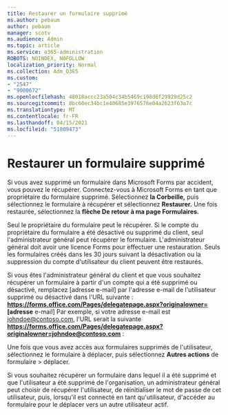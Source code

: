 ```yaml
---
title: Restaurer un formulaire supprimé
ms.author: pebaum
author: pebaum
manager: scotv
ms.audience: Admin
ms.topic: article
ms.service: o365-administration
ROBOTS: NOINDEX, NOFOLLOW
localization_priority: Normal
ms.collection: Adm_O365
ms.custom:
- "2547"
- "9000672"
ms.openlocfilehash: 48018accc23a504c34b5469c198d6f29929d25c2
ms.sourcegitcommit: 8bc60ec34bc1e40685e3976576e04a2623f63a7c
ms.translationtype: MT
ms.contentlocale: fr-FR
ms.lasthandoff: 04/15/2021
ms.locfileid: "51809473"
---
```

# <a name="restore-a-deleted-form"></a>Restaurer un formulaire supprimé

Si vous avez supprimé un formulaire dans Microsoft Forms par accident, vous pouvez le récupérer. Connectez-vous à Microsoft Forms en tant que propriétaire du formulaire supprimé. Sélectionnez **la Corbeille,** puis sélectionnez le formulaire à récupérer et sélectionnez **Restaurer.** Une fois restaurée, sélectionnez la **flèche De retour à ma page Formulaires.**

Seul le propriétaire du formulaire peut le récupérer. Si le compte du propriétaire du formulaire a été désactivé ou supprimé du client, seul l'administrateur général peut récupérer le formulaire. L'administrateur général doit avoir une licence Forms pour effectuer une restauration. Seuls les formulaires créés dans les 30 jours suivant la désactivation ou la suppression du compte d'utilisateur du client peuvent être restaurés.

Si vous êtes l'administrateur général du client et que vous souhaitez récupérer un formulaire à partir d'un compte qui a été supprimé ou désactivé, remplacez [adresse e-mail] par l'adresse e-mail de l'utilisateur supprimé ou désactivé dans l'URL suivante : **https://forms.office.com/Pages/delegatepage.aspx?originalowner= [adresse** e-mail] Par exemple, si votre adresse e-mail est johndoe@contoso.com, l'URL serait la suivante **https://forms.office.com/Pages/delegatepage.aspx?originalowner=johndoe@contoso.com** : 

Une fois que vous avez accès aux formulaires supprimés de l'utilisateur, sélectionnez le formulaire à déplacer, puis sélectionnez **Autres actions** de formulaire  >  déplacer.

Si vous souhaitez récupérer un formulaire dans lequel il a été supprimé et que l'utilisateur a été supprimé de l'organisation, un administrateur général peut choisir de récupérer l'utilisateur, de réinitialiser le mot de passe de cet utilisateur, puis, lorsqu'il est connecté en tant qu'utilisateur, d'accéder au formulaire pour le déplacer vers un autre utilisateur actif. 